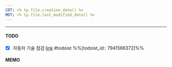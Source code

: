 ```yaml
---
CDT: <% tp.file.creation_date() %>
MDT: <% tp.file.last_modified_date() %>
---
```

---

#### TODO
- [x] 자동차 기술 점검 [link](https://todoist.com/app/task/7941566372) #todoist %%[todoist_id:: 7941566372]%%

#### MEMO
